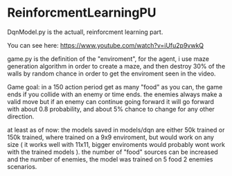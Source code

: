 # ReinforcmentLearningPU

DqnModel.py is the actuall, reinforcment learning part.

You can see here:
https://www.youtube.com/watch?v=iUfu2p9vwkQ

game.py
is the definition of the "enviroment", for the agent,
i use maze generation algorithm in order to create a maze, and then destroy 30% of the walls by random chance in order to get the enviroment seen in the video.

Game goal:
in a 150 action period get as many "food" as you can, the game ends if you collide with an enemy or time ends.
the enemies always make a valid move but if an enemy can continue going forward it will go forward with about 0.8 probability, and about 5% chance to change for any other direction.

at least as of now:
the models saved in models/dqn are either 50k trained or 150k trained,
where trained on a 9x9 enviroment, but would work on any size ( it works well with 11x11, bigger enviroments would probably wont work with the trained models ).
the number of "food" sources can be increased and the number of enemies, the model was trained on 5 food 2 enemies scenarios.
